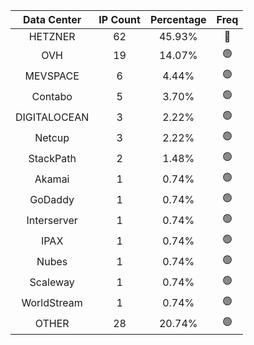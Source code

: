 | Data Center | IP Count | Percentage | Freq |
|:------------:|:--------:|:-----------:|:-----:|
| HETZNER | 62 | 45.93% | 🔴 |
| OVH | 19 | 14.07% | 🟢 |
| MEVSPACE | 6 | 4.44% | 🟢 |
| Contabo | 5 | 3.70% | 🟢 |
| DIGITALOCEAN | 3 | 2.22% | 🟢 |
| Netcup | 3 | 2.22% | 🟢 |
| StackPath | 2 | 1.48% | 🟢 |
| Akamai | 1 | 0.74% | 🟢 |
| GoDaddy | 1 | 0.74% | 🟢 |
| Interserver | 1 | 0.74% | 🟢 |
| IPAX | 1 | 0.74% | 🟢 |
| Nubes | 1 | 0.74% | 🟢 |
| Scaleway | 1 | 0.74% | 🟢 |
| WorldStream | 1 | 0.74% | 🟢 |
| OTHER | 28 | 20.74% | 🟢 |